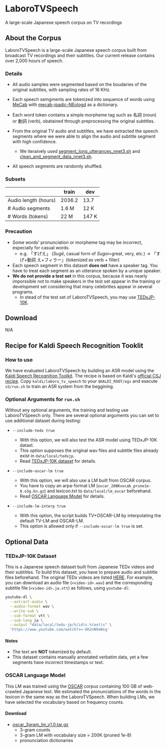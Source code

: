 # LaboroTVSpeech

A large-scale Japanese speech corpus on TV recordings

## About the Corpus

LaboroTVSpeech is a large-scale Japanese speech corpus built from broadcast TV recordings and their subtitles.
Our current release contains over 2,000 hours of speech.

### Details

- All audio samples were segmented based on the boudaries of the original subtitles, with sampling rates of 16 KHz.

- Each speech semgments are tokenized into sequence of words using [MeCab](https://taku910.github.io/mecab/) with [mecab-ipadic-NEologd](https://github.com/neologd/mecab-ipadic-neologd) as a dictionary.
- Each word token contains a simple morpheme tag such as 名詞 (noun) or 動詞 (verb), obatained through preprocessing the original subtitles.
- From the original TV audio and subtitles, we have extracted the speech segments where we were able to align the audio and subtitle segment with high confidence.
  - We iteraively used [segment_long_utterances_nnet3.sh](https://github.com/kaldi-asr/kaldi/blob/master/egs/wsj/s5/steps/cleanup/segment_long_utterances_nnet3.sh) and [clean_and_segment_data_nnet3.sh](https://github.com/kaldi-asr/kaldi/blob/master/egs/wsj/s5/steps/cleanup/clean_and_segment_data_nnet3.sh).
- All speech segments are randomly shuffled.

### Subsets

|                      | train  | dev   |
| -------------------- | ------ | ----- |
| Audio length (hours) | 2036.2 | 13.7  |
| # Audio segments     | 1.6 M  | 12 K  |
| # Words (tokens)     | 22 M   | 147 K |

### Precaution

- Some words' pronunciation or morpheme tag may be incorrect, especially for casual words.
  - e.g. 「すげえ」 (_Sugē_, casual form of _Sugoi_=great, very, etc.) → 「すげ+動詞 え+フィラー」(tokenized as verb + filler)
- Each speech segment in this dataset **does not** have a speaker tag. You have to treat each segment as an utterance spoken by a unique speaker.
- **We do not provide a test set** in this corpus, because it was nearly imporssible not to make speakers in the test set appear in the training or development set considering that many celebrities appear in several programs.
  - In stead of the test set of LaboroTVSpeech, you may use [TEDxJP-10K](#tedxjp-10k-dataset).

## Download

N/A

## Recipe for Kaldi Speech Recognition Tooklit

### How to use

We have evaluated LaboroTVSpeech by building an ASR model using the [Kaldi Speech Recognition Toolkit](https://github.com/kaldi-asr/kaldi).
The recipe is based on Kaldi's [official CSJ recipe](https://github.com/kaldi-asr/kaldi/tree/master/egs/csj/s5).
Copy `kaldi/laboro_tv_speech` to your `$KALDI_ROOT/egs` and execute `s5/run.sh` to train an ASR system from the beggining.

### Optional Arguments for `run.sh`

Without any optional arguments, the training and testing use LaboroTVSpeech only.
There are several optional arguments you can set to use additional dataset during testing:

- `--include-tedx true`

  - With this option, we will also test the ASR model using TEDxJP-10K datast.
  - This option supposes the original wav files and subtitle files already exist in `data/local/tedxjp`.
  - Read [TEDxJP-10K dataset](#tedxjp-10k-dataset) for details.

- `--include-oscar-lm true`

  - With this option, we will also use a LM built from OSCAR corpus.
  <!-- - This option supposes 3-gram count file of OSCAR already exists in `data/local/oscar.gz`. -->
  - You have to copy an arpa-format LM (`oscar_200Kvocab_prune1e-8.o3g.kn.gz`) and lexicon.txt to `data/local/lm_oscar` beforehand.
  - Read [OSCAR Language Model](#oscar-language-model) for details.

- `--include-lm-interp true`
  - With this option, the script builds TV+OSCAR-LM by interpolating the default TV-LM and OSCAR-LM.
  - This option is allowed only if `--include-oscar-lm true` is set.

## Optional Data

### TEDxJP-10K Dataset

This is a Japanese speech dataset built from Japanese TEDx videos and their subtitles.
To build this dataset, you have to prepare audio and subtitle files beforehand.
The original TEDx videos are listed [HERE](kaldi/laboro_tv_speech/s5/local/tedx-jp/tedx-jp-10k.csv).
For example, you can download an audio file (`<video-id>.wav`) and the corresponding subtitle file (`<video-id>.ja.vtt`) as follows, using `youtube-dl`:

```bash
youtube-dl \
  --extract-audio \
  --audio-format wav \
  --write-sub \
  --sub-format vtt \
  --sub-lang ja \
  --output "data/local/tedx-jp/%(id)s.%(ext)s" \
  'https://www.youtube.com/watch?v=-6K2nN9aWsg'
```

#### Notes

- The text are **NOT** tokenized by default.
- This dataset contains manually annotated verbatim data, yet a few segments have incorrect timestamps or text.

### OSCAR Language Model

This LM was trained using the [OSCAR](https://oscar-corpus.com/) corpus containing 100 GB of web-crawled Japanese text. We estimated the pronunciations of the words in the lexicon in the same way as the LaboroTVSpeech. When building LMs, we have selected the vocabulary based on frequency counts.

#### Download

- [oscar_3gram_lm_v1.0.tar.gz]()
  - 3-gram counts
  - 3-gram LM with vocabulary size = 200K (pruned 1e-8)
  - pronunciation dictionaries
